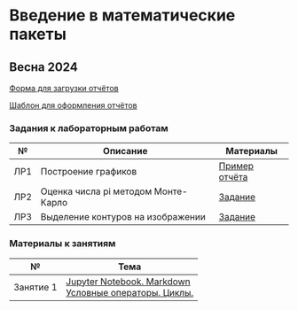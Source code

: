 # Введение в математические пакеты
## Весна 2024

[Форма для загрузки отчётов](https://forms.gle/dxALq1p3i3Kv34hS7)

[Шаблон для оформления отчётов](lab_1/report.zip)


### Задания к лабораторным работам

| № | Описание | Материалы |
|:---:|---|---|
| ЛР1 | Построение графиков | [Пример отчёта](lab_1/lab_1.pdf)|
| ЛР2 | Оценка числа pi методом Монте-Карло| [Задание](lab_2/lab_2.pdf)|
| ЛР3 | Выделение контуров на изображении| [Задание](lab_3/lab_3.pdf)|


### Материалы к занятиям

| № | Тема |
|:---:|---|
| Занятие 1 | [Jupyter Notebook. Markdown](./lection%201/Jupyter%26Markdown.ipynb) <br> [Условные операторы. Циклы.](./lection%201/Basics.ipynb)|
